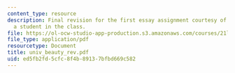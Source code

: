 ```yaml
---
content_type: resource
description: Final revision for the first essay assignment courtesy of Jonathan Blum,
  a student in the class.
file: https://ol-ocw-studio-app-production.s3.amazonaws.com/courses/21l-704-studies-in-poetry-british-poetry-and-the-sciences-of-the-mind-fall-2004/ed5fb2fd5cfc8f4b89137bfbd669c582_univ_beauty_rev.pdf
file_type: application/pdf
resourcetype: Document
title: univ_beauty_rev.pdf
uid: ed5fb2fd-5cfc-8f4b-8913-7bfbd669c582
---
```

